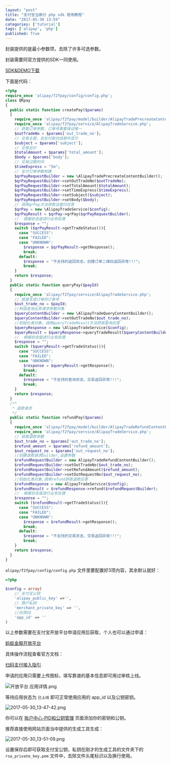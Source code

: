 ```yaml
---
layout: "post"
title: "支付宝当面付 php sdk 使用教程"
date: "2017-05-30 13:59"
categories: ['tutorial']
tags: ['alipay', 'php']
published: True
---
```


封装提供的是最小参数项，去除了许多可选参数。

封装需要同官方提供的SDK一同使用。

[SDK&DEMO下载](https://doc.open.alipay.com/docs/doc.htm?spm=a219a.7629140.0.0.0TkamP&treeId=194&articleId=105201&docType=1)

下面是代码：

<!--more-->

```php
<?php
require_once 'alipay/f2fpay/config/config.php';
class QRpay
{
  public static function createPay($params)
  {
    require_once 'alipay/f2fpay/model/builder/AlipayTradePrecreateContentBuilder.php';
    require_once 'alipay/f2fpay/service/AlipayTradeService.php';
    // 获取订单参数，订单号需要保证唯一
    $outTradeNo = $params['out_trade_no'];
    // 交易主题，会在付款对话框中显示
    $subject = $params['subject'];
    // 交易总价
    $totalAmount = $params['total_amount'];
    $body = $params['body'];
    // 交易过期时间
    $timeExpress = "5m";
    // 支付订单参数构建
    $qrPayRequestBuilder = new \AlipayTradePrecreateContentBuilder();
    $qrPayRequestBuilder->setOutTradeNo($outTradeNo);
    $qrPayRequestBuilder->setTotalAmount($totalAmount);
    $qrPayRequestBuilder->setTimeExpress($timeExpress);
    $qrPayRequestBuilder->setSubject($subject);
    $qrPayRequestBuilder->setBody($body);
    // 调用qrPay方法获取当面付应答
    $qrPay = new \AlipayTradeService($config);
    $qrPayResult = $qrPay->qrPay($qrPayRequestBuilder);
    //  根据状态值进行业务处理
    $response = "";
    switch ($qrPayResult->getTradeStatus()){
      case "SUCCESS":
      case "FAILED":
      case "UNKNOWN":
        $response = $qrPayResult->getResponse();
        break;
      default:
        $response = "不支持的返回状态，创建订单二维码返回异常!!!";
        break;
    }
    return $response;
  }
  public static function queryPay($payId)
  {
    require_once 'alipay/f2fpay/service/AlipayTradeService.php';
    // 就是生成订单的订单号
    $out_trade_no = $payId;
    //构造查询业务请求参数对象
    $queryContentBuilder = new \AlipayTradeQueryContentBuilder();
    $queryContentBuilder->setOutTradeNo($out_trade_no);
    //初始化类对象，调用queryTradeResult方法获取查询应答
    $queryResponse = new \AlipayTradeService($config);
    $queryResult = $queryResponse->queryTradeResult($queryContentBuilder);
    //  根据状态值进行业务处理
    $response = "";
    switch ($queryResult->getTradeStatus()){
      case "SUCCESS":
      case "FAILED":
      case "UNKNOWN":
        $response = $queryResult->getResponse();
        break;
      default:
        $response = "不支持的查询状态，交易返回异常!!!";
        break;
    }
    return $response;
  }
  /**
   * 退款请求
   */
  public static function refundPay($params)
  {
    require_once 'alipay/f2fpay/model/builder/AlipayTradeRefundContentBuilder.php';
    require_once 'alipay/f2fpay/service/AlipayTradeService.php';
    // 获取退款参数
    $out_trade_no = $params['out_trade_no'];
    $refund_amount = $params['refund_amount'];
    $out_request_no = $params['out_request_no'];
    //创建退款请求builder,设置参数
    $refundRequestBuilder = new AlipayTradeRefundContentBuilder();
    $refundRequestBuilder->setOutTradeNo($out_trade_no);
    $refundRequestBuilder->setRefundAmount($refund_amount);
    $refundRequestBuilder->setOutRequestNo($out_request_no);
    //初始化类对象,调用refund获取退款应答
    $refundResponse = new AlipayTradeService($config);
    $refundResult = $refundResponse->refund($refundRequestBuilder);
    //  根据状态值进行业务处理
    $response = "";
    switch ($refundResult->getTradeStatus()){
      case "SUCCESS":
      case "FAILED":
      case "UNKNOWN":
        $response = $refundResult->getResponse();
        break;
      default:
        $response = "不支持的交易状态，交易返回异常!!!";
        break;
    }
    return $response;
  }
}
```

`alipay/f2fpay/config/config.php` 文件里要配置好3项内容，其余默认就好：

```php
<?php

$config = array(
    // 支付宝公钥
    'alipay_public_key' =>'',
    // 商户私钥
    'merchant_private_key' => '',
    //应用ID
    'app_id' => ''
)
```

以上参数需要在支付宝开放平台申请应用后获取，个人也可以通过申请：

[蚂蚁金服开放平台](https://open.alipay.com/developmentAccess/developmentAccess.htm)

具体操作流程查看官方文档：

[扫码支付接入指引](https://doc.open.alipay.com/docs/doc.htm?spm=a219a.7629140.0.0.ix6pke&treeId=194&articleId=106078&docType=1)

申请的应用只需要上传图标，填写靠谱的基本信息即可用过审核上线。

![开放平台 应用详情.png](https://ooo.0o0.ooo/2017/05/30/592d06bd0b2d0.png)

等待应用状态为 `已上线` 即可正常使用应用的 app_id 以及公钥密钥。

![2017-05-30_13-47-42.png](https://ooo.0o0.ooo/2017/05/30/592d0796f067b.png)

你可以在 [账户中心-PID和公钥管理](https://openhome.alipay.com/platform/keyManage.htm) 页面添加你的密钥和公钥。

推荐直接使用网站页面当中提供的生成工具生成：

![2017-05-30_13-51-09.png](https://ooo.0o0.ooo/2017/05/30/592d086451cb3.png)

设置保存后即可获取支付宝公钥，私钥在刚才的生成工具的文件夹下的 `rsa_private_key.pem` 文件中，去除文件头尾标识以及换行使用。



